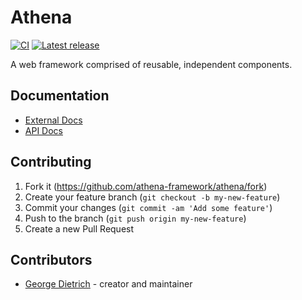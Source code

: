 # Athena

[![CI](https://github.com/athena-framework/athena/workflows/CI/badge.svg)](https://github.com/athena-framework/athena/actions?query=workflow%3ACI)
[![Latest release](https://img.shields.io/github/release/athena-framework/athena.svg)](https://github.com/athena-framework/athena/releases)

A web framework comprised of reusable, independent components.

## Documentation

* [External Docs](https://athenaframework.org)
* [API Docs](https://athenaframework.org/Framework)

## Contributing

1. Fork it (https://github.com/athena-framework/athena/fork)
2. Create your feature branch (`git checkout -b my-new-feature`)
3. Commit your changes (`git commit -am 'Add some feature'`)
4. Push to the branch (`git push origin my-new-feature`)
5. Create a new Pull Request

## Contributors

- [George Dietrich](https://github.com/blacksmoke16) - creator and maintainer
